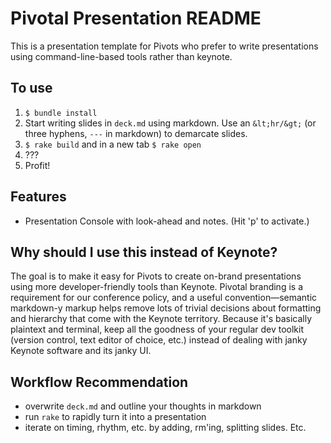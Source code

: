 # Pivotal Presentation README

This is a presentation template for Pivots who prefer to write presentations using command-line-based tools rather than keynote.

## To use
1. `$ bundle install`
2. Start writing slides in `deck.md` using markdown. Use an `&lt;hr/&gt;` (or three hyphens, `---` in markdown) to demarcate slides.
3. `$ rake build` and in a new tab `$ rake open`
4. ???
5. Profit!

## Features
- Presentation Console with look-ahead and notes. (Hit 'p' to activate.)

## Why should I use this instead of Keynote?

The goal is to make it easy for Pivots to create on-brand presentations using more developer-friendly tools than Keynote. Pivotal branding is a requirement for our conference policy, and a useful convention—semantic markdown-y markup helps remove lots of trivial decisions about formatting and hierarchy that come with the Keynote territory. Because it's basically plaintext and terminal, keep all the goodness of your regular dev toolkit (version control, text editor of choice, etc.) instead of dealing with janky Keynote software and its janky UI.

## Workflow Recommendation
- overwrite `deck.md` and outline your thoughts in markdown
- run `rake` to rapidly turn it into a presentation
- iterate on timing, rhythm, etc. by adding, rm'ing, splitting slides. Etc.


